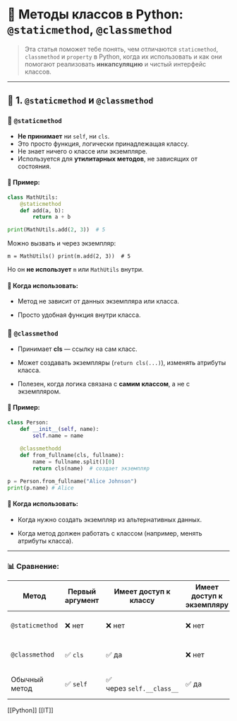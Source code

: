 # 🐍 Методы классов в Python: `@staticmethod`, `@classmethod` 

> Эта статья поможет тебе понять, чем отличаются `staticmethod`, `classmethod` и `property` в Python, когда их использовать и как они помогают реализовать **инкапсуляцию** и чистый интерфейс классов.

---

## 📘 1. `@staticmethod` и `@classmethod`

### 🔹 `@staticmethod`
- **Не принимает** ни `self`, ни `cls`.
- Это просто функция, логически принадлежащая классу.
- Не знает ничего о классе или экземпляре.
- Используется для **утилитарных методов**, не зависящих от состояния.

#### 📌 Пример:
```python
class MathUtils:
    @staticmethod
    def add(a, b):
        return a + b

print(MathUtils.add(2, 3))  # 5
```
Можно вызвать и через экземпляр:

`m = MathUtils() print(m.add(2, 3))  # 5`

Но он **не использует** `m` или `MathUtils` внутри.

#### 🧠 Когда использовать:

- Метод не зависит от данных экземпляра или класса.
    
- Просто удобная функция внутри класса.

### 🔹 `@classmethod`

- Принимает **cls** — ссылку на сам класс.
    
- Может создавать экземпляры (`return cls(...)`), изменять атрибуты класса.
    
- Полезен, когда логика связана с **самим классом**, а не с экземпляром.
    

#### 📌 Пример:

```python
class Person:
	def __init__(self, name):
		self.name = name
	
	@classmethodd
	def from_fullname(cls, fullname):
		name = fullname.split()[0]
		return cls(name)  # создает экземпляр 

p = Person.from_fullname("Alice Johnson") 
print(p.name) # Alice
```

#### 🧠 Когда использовать:

- Когда нужно создать экземпляр из альтернативных данных.
    
- Когда метод должен работать с классом (например, менять атрибуты класса).
    

---

### 📊 Сравнение:

| Метод           | Первый аргумент | Имеет доступ к классу    | Имеет доступ к экземпляру | Основное применение                           |
| --------------- | --------------- | ------------------------ | ------------------------- | --------------------------------------------- |
| `@staticmethod` | ❌ нет           | ❌ нет                    | ❌ нет                     | Утилиты, вспомогательные методы               |
| `@classmethod`  | ✅ `cls`         | ✅ да                     | ❌ нет                     | Альтернативные конструкторы, работа с классом |
| Обычный метод   | ✅ `self`        | ✅ через `self.__class__` | ✅ да                      | Работа с данными экземпляра                   |

[[Python]] [[IT]]